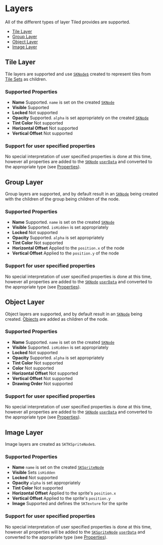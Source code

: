 #  Layers

All of the different types of layer Tiled provides are supported. 

 - [Tile Layer](#tile-layer) 
 - [Group Layer](#group-layer) 
 - [Object Layer](#object-layer) 
 - [Image Layer](#image-layer) 

## <a name="tile-layer">Tile Layer</a>

Tile layers are supported and use [`SKNode`s](https://developer.apple.com/documentation/spritekit/sknode?language=swift) created to represent tiles from [Tile Sets](Tile%20Sets.md) as children.   

### Supported Properties

 - __Name__ Supported. `name` is set on the created [`SKNode`](https://developer.apple.com/documentation/spritekit/sknode?language=swift)
 - __Visible__ Supported
 - __Locked__ Not supported
 - __Opacity__ Supported. `alpha` is set appropriately on the created [`SKNode`](https://developer.apple.com/documentation/spritekit/sknode?language=swift)
 - __Tint Color__ Not supported 
 - __Horizontal Offset__ Not supported
 - __Vertical Offset__ Not supported

### Support for user specified properties

No special interpretation of user specified properties is done at this time, however all properties are added to the  [`SKNode`](https://developer.apple.com/documentation/spritekit/skscene) [`userData`](https://developer.apple.com/documentation/spritekit/sknode/1483121-userdata?language=swift) and converted to the appropriate type (see [Properties](Properties.md)). 

## <a name="group-layer">Group Layer</a>
Group layers are supported, and by default result in an [`SKNode`](https://developer.apple.com/documentation/spritekit/sknode?language=swift) being created with the children of the group being children of the node. 

### Supported Properties

- __Name__ Supported. `name` is set on the created [`SKNode`](https://developer.apple.com/documentation/spritekit/sknode?language=swift)
- __Visible__ Supported. `isHidden` is set appropriately
- __Locked__ Not supported
- __Opacity__ Supported. `alpha` is set appropriately 
- __Tint Color__ Not supported 
- __Horizontal Offset__ Applied to the `position.x` of the node
- __Vertical Offset__ Applied to the `position.y` of the node


### Support for user specified properties

No special interpretation of user specified properties is done at this time, however all properties are added to the  [`SKNode`](https://developer.apple.com/documentation/spritekit/skscene) [`userData`](https://developer.apple.com/documentation/spritekit/sknode/1483121-userdata?language=swift) and converted to the appropriate type (see [Properties](Properties.md)). 

## <a name="object-layer">Object Layer</a>
Object layers are supported, and by default result in an [`SKNode`](https://developer.apple.com/documentation/spritekit/sknode?language=swift) being created. [Objects](Objects.md) are added as children of the node.

### Supported Properties

- __Name__ Supported. `name` is set on the created [`SKNode`](https://developer.apple.com/documentation/spritekit/sknode?language=swift)
- __Visible__ Supported. `isHidden` is set appropriately
- __Locked__ Not supported
- __Opacity__ Supported. `alpha` is set appropriately 
- __Tint Color__ Not supported 
- __Color__ Not supported 
- __Horizontal Offset__ Not supported
- __Vertical Offset__ Not supported
- __Drawing Order__ Not supported

### Support for user specified properties

No special interpretation of user specified properties is done at this time, however all properties are added to the  [`SKNode`](https://developer.apple.com/documentation/spritekit/skscene) [`userData`](https://developer.apple.com/documentation/spritekit/sknode/1483121-userdata?language=swift) and converted to the appropriate type (see [Properties](Properties.md)). 

## <a name="image-layer">Image Layer</a>
Image layers are created as `SKTKSpriteNode`s. 

### Supported Properties

- __Name__ `name` is set on the created [`SKSpriteNode`](https://developer.apple.com/documentation/spritekit/skspritenode)
- __Visible__ Sets `isHidden`
- __Locked__ Not supported
- __Opacity__ `alpha` is set appropriately 
- __Tint Color__ Not supported 
- __Horizontal Offset__ Applied to the sprite's `position.x`
- __Vertical Offset__ Applied to the sprite's `position.y`
- __Image__ Supported and defines the `SKTexture` for the sprite

### Support for user specified properties

No special interpretation of user specified properties is done at this time, however all properties will be added to the  [`SKSpriteNode`](https://developer.apple.com/documentation/spritekit/skspritenode) [`userData`](https://developer.apple.com/documentation/spritekit/sknode/1483121-userdata?language=swift) and converted to the appropriate type (see [Properties](Properties.md)). 
